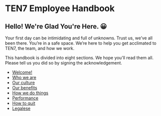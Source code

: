 # TEN7 Employee Handbook

## Hello! We're Glad You're Here. 😀

Your first day can be intimidating and full of unknowns. Trust us, we’ve all been there. You’re in a safe space. We’re here to help you get acclimated to TEN7, the team, and how we work.

This handbook is divided into eight sections. We hope you'll read them all. Please tell us you did so by signing the acknowledgement.

* [Welcome!](010-welcome.md)
* [Who we are](020-who-we-are.md)
* [Our culture](030-our-culture.md)
* [Our benefits](040-our-benefits.md)
* [How we do things](050-how-we-do-things.md)
* [Performance](060-performance.md)
* [How to quit](070-how-to-quit.md)
* [Legalese](080-legalese.md)

